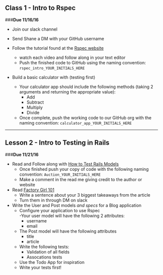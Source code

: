 ## Class 1 - Intro to Rspec

###**Due 11/16/16**

- Join our slack channel
- Send Shane a DM with your GitHub username

- Follow the tutorial found at the [Rspec website](http://rspec.info/)
	- watch each video and follow along in your text editor
	- Push the finished code to GitHub using the naming convention: `rspec_intro_YOUR_INITIALS_HERE` 	
- Build a basic calculator with (testing first)
	- Your calculator app should include the following methods (taking 2 arguments and returning the appropriate value): 
		- Add
		- Subtract
		- Multiply
		- Divide 
	- Once complete, push the working code to our GitHub org with the naming convention: `calculator_app_YOUR_INITIALS_HERE`

- - - -

## Lesson 2 - Intro to Testing in Rails

###**Due 11/21/16**

- Read and Follow along with [How to Test Rails Models](https://semaphoreci.com/community/tutorials/how-to-test-rails-models-with-rspec)
	- Once finished push your copy of code with the following naming convention: `Auction_YOUR_INITIALS_HERE`
	- Make a comment in the read me giving credit to the author or website
- Read [Factory Girl 101](https://code.tutsplus.com/articles/factory-girl-101--cms-25087) 
	- Write a sentence about your 3 biggest takeaways from the article 
	- Turn them in through DM on slack
- Write the User and Post models *and specs* for a Blog application
	- Configure your application to use Rspec  
	-Your user model will have the following 2 attributes: 
		- username
		- email
	- The Post model will have the following attributes 
		- title
		- article 
	- Write the following tests: 
		- Validation of all fields 
		- Assocations tests
	- Use the Todo App for inspiration
	- Write your tests first!
